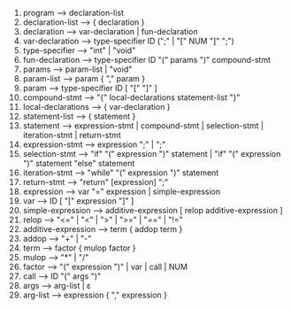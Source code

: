 1. program —> declaration-list
2. declaration-list —> { declaration }
3. declaration —> var-declaration | fun-declaration
4. var-declaration —> type-specifier ID (";" | "[" NUM "]" ";")
5. type-specifier —> "int" | "void"
6. fun-declaration —> type-specifier ID "(" params ")" compound-stmt
7. params —> param-list | "void"
8. param-list —> param { "," param }
9. param —> type-specifier ID  [ "[" "]" ] 
10. compound-stmt —> "{" local-declarations statement-list "}"
11. local-declarations —> { var-declaration }
12. statement-list —> { statement }
13. statement —> expression-stmt | compound-stmt | selection-stmt | iteration-stmt | return-stmt
14. expression-stmt —> expression ";" | ";"
15. selection-stmt —> "if" "(" expression ")" statement | "if" "(" expression ")" statement "else" statement
16. iteration-stmt —> "while" "(" expression ")" statement
17. return-stmt —> "return" [expression] ";"
18. expression —> var "=" expression | simple-expression
19. var —> ID [ "[" expression "]" ]
20. simple-expression —> additive-expression [ relop additive-expression ]
21. relop —> "<=" | "<" | ">" | ">=" | "==" | "!="
22. additive-expression —> term { addop term }
23. addop —> "+" | "-"
24. term —> factor { mulop factor }
25. mulop —> "*" | "/"
26. factor —> "(" expression ")" | var | call | NUM
27. call —> ID "(" args ")"
28. args —> arg-list | ε
29. arg-list —> expression { "," expression }